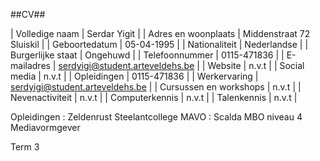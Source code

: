 ##CV##

| Volledige naam	 	| Serdar Yigit						|
| Adres en woonplaats  	| Middenstraat 72 Sluiskil			|
| Geboortedatum	 		| 05-04-1995						|
| Nationaliteit  		| Nederlandse						|
| Burgerlijke staat	 	| Ongehuwd							|
| Telefoonnummer  		| 0115-471836						|
| E-mailadres	 		| serdyigi@student.arteveldehs.be	|
| Website  				| n.v.t								|
| Social media	 		| n.v.t								|
| Opleidingen 			| 0115-471836						|
| Werkervaring	 		| serdyigi@student.arteveldehs.be	|
| Cursussen en workshops 				| n.v.t				|
| Nevenactiviteit	 		| n.v.t							|
| Computerkennis	 		| n.v.t							|
| Talenkennis	 		| n.v.t								|

Opleidingen
:   Zeldenrust Steelantcollege MAVO
:   Scalda MBO niveau 4 Mediavormgever

Term 3